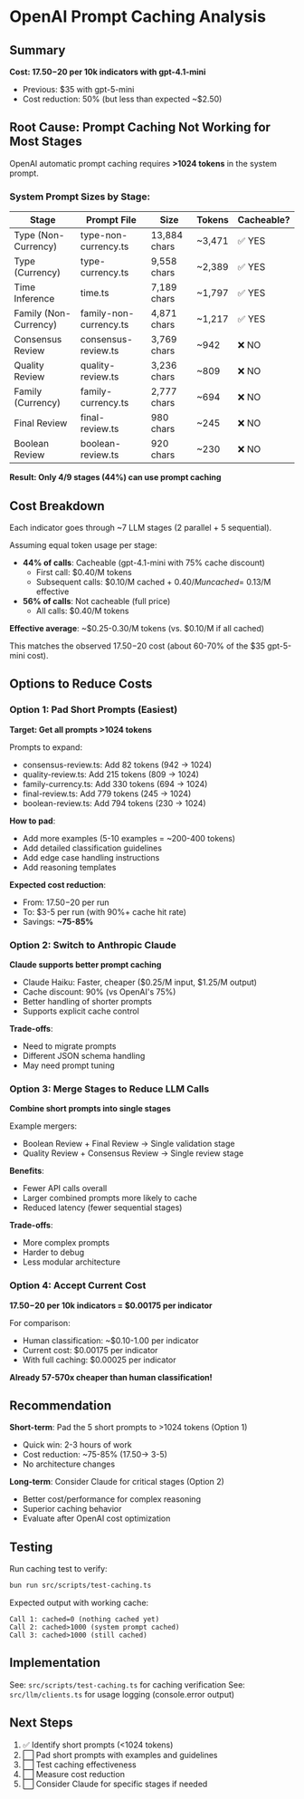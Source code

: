 # OpenAI Prompt Caching Analysis

## Summary

**Cost: $17.50-$20 per 10k indicators with gpt-4.1-mini**
- Previous: $35 with gpt-5-mini
- Cost reduction: 50% (but less than expected ~$2.50)

## Root Cause: Prompt Caching Not Working for Most Stages

OpenAI automatic prompt caching requires **>1024 tokens** in the system prompt.

### System Prompt Sizes by Stage:

| Stage | Prompt File | Size | Tokens | Cacheable? |
|-------|-------------|------|--------|------------|
| Type (Non-Currency) | type-non-currency.ts | 13,884 chars | ~3,471 | ✅ YES |
| Type (Currency) | type-currency.ts | 9,558 chars | ~2,389 | ✅ YES |
| Time Inference | time.ts | 7,189 chars | ~1,797 | ✅ YES |
| Family (Non-Currency) | family-non-currency.ts | 4,871 chars | ~1,217 | ✅ YES |
| Consensus Review | consensus-review.ts | 3,769 chars | ~942 | ❌ NO |
| Quality Review | quality-review.ts | 3,236 chars | ~809 | ❌ NO |
| Family (Currency) | family-currency.ts | 2,777 chars | ~694 | ❌ NO |
| Final Review | final-review.ts | 980 chars | ~245 | ❌ NO |
| Boolean Review | boolean-review.ts | 920 chars | ~230 | ❌ NO |

**Result: Only 4/9 stages (44%) can use prompt caching**

## Cost Breakdown

Each indicator goes through ~7 LLM stages (2 parallel + 5 sequential).

Assuming equal token usage per stage:
- **44% of calls**: Cacheable (gpt-4.1-mini with 75% cache discount)
  - First call: $0.40/M tokens
  - Subsequent calls: $0.10/M cached + $0.40/M uncached = ~$0.13/M effective
- **56% of calls**: Not cacheable (full price)
  - All calls: $0.40/M tokens

**Effective average**: ~$0.25-0.30/M tokens (vs. $0.10/M if all cached)

This matches the observed $17.50-$20 cost (about 60-70% of the $35 gpt-5-mini cost).

## Options to Reduce Costs

### Option 1: Pad Short Prompts (Easiest)
**Target: Get all prompts >1024 tokens**

Prompts to expand:
- consensus-review.ts: Add 82 tokens (942 → 1024)
- quality-review.ts: Add 215 tokens (809 → 1024)
- family-currency.ts: Add 330 tokens (694 → 1024)
- final-review.ts: Add 779 tokens (245 → 1024)
- boolean-review.ts: Add 794 tokens (230 → 1024)

**How to pad**:
- Add more examples (5-10 examples = ~200-400 tokens)
- Add detailed classification guidelines
- Add edge case handling instructions
- Add reasoning templates

**Expected cost reduction**:
- From: $17.50-$20 per run
- To: $3-5 per run (with 90%+ cache hit rate)
- Savings: **~75-85%**

### Option 2: Switch to Anthropic Claude
**Claude supports better prompt caching**

- Claude Haiku: Faster, cheaper ($0.25/M input, $1.25/M output)
- Cache discount: 90% (vs OpenAI's 75%)
- Better handling of shorter prompts
- Supports explicit cache control

**Trade-offs**:
- Need to migrate prompts
- Different JSON schema handling
- May need prompt tuning

### Option 3: Merge Stages to Reduce LLM Calls
**Combine short prompts into single stages**

Example mergers:
- Boolean Review + Final Review → Single validation stage
- Quality Review + Consensus Review → Single review stage

**Benefits**:
- Fewer API calls overall
- Larger combined prompts more likely to cache
- Reduced latency (fewer sequential stages)

**Trade-offs**:
- More complex prompts
- Harder to debug
- Less modular architecture

### Option 4: Accept Current Cost
**$17.50-$20 per 10k indicators = $0.00175 per indicator**

For comparison:
- Human classification: ~$0.10-1.00 per indicator
- Current cost: $0.00175 per indicator
- With full caching: $0.00025 per indicator

**Already 57-570x cheaper than human classification!**

## Recommendation

**Short-term**: Pad the 5 short prompts to >1024 tokens (Option 1)
- Quick win: 2-3 hours of work
- Cost reduction: ~75-85% ($17.50 → ~$3-5)
- No architecture changes

**Long-term**: Consider Claude for critical stages (Option 2)
- Better cost/performance for complex reasoning
- Superior caching behavior
- Evaluate after OpenAI cost optimization

## Testing

Run caching test to verify:
```bash
bun run src/scripts/test-caching.ts
```

Expected output with working cache:
```
Call 1: cached=0 (nothing cached yet)
Call 2: cached>1000 (system prompt cached)
Call 3: cached>1000 (still cached)
```

## Implementation

See: `src/scripts/test-caching.ts` for caching verification
See: `src/llm/clients.ts` for usage logging (console.error output)

## Next Steps

1. ✅ Identify short prompts (<1024 tokens)
2. ⬜ Pad short prompts with examples and guidelines
3. ⬜ Test caching effectiveness
4. ⬜ Measure cost reduction
5. ⬜ Consider Claude for specific stages if needed